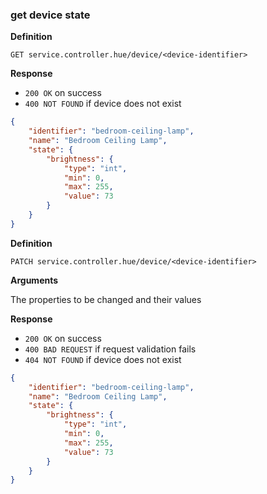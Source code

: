 ### get device state

**Definition**

`GET service.controller.hue/device/<device-identifier>`

**Response**

- `200 OK` on success
- `400 NOT FOUND` if device does not exist

```json
{
    "identifier": "bedroom-ceiling-lamp",
    "name": "Bedroom Ceiling Lamp",
    "state": {
        "brightness": {
            "type": "int",
            "min": 0,
            "max": 255,
            "value": 73
        }
    }
}
```

**Definition**

`PATCH service.controller.hue/device/<device-identifier>`

**Arguments**

The properties to be changed and their values

**Response**

- `200 OK` on success
- `400 BAD REQUEST` if request validation fails
- `404 NOT FOUND` if device does not exist

```json
{
    "identifier": "bedroom-ceiling-lamp",
    "name": "Bedroom Ceiling Lamp",
    "state": {
        "brightness": {
            "type": "int",
            "min": 0,
            "max": 255,
            "value": 73
        }
    }
}
```